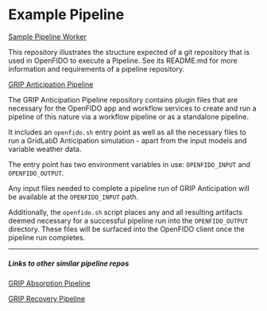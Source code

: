 # Example Pipeline

[Sample Pipeline Worker](https://github.com/PresencePG/presence-pipeline-example)

This repository illustrates the structure expected of a git repository that is used in OpenFIDO to execute a Pipeline. See its README.md for more information and requirements of a pipeline repository.

[GRIP Anticipation Pipeline](https://github.com/PresencePG/grip-anticipation-pipeline)

The GRIP Anticipation Pipeline repository contains plugin files that are necessary for the OpenFIDO app and workflow services to create and run a pipeline of this nature via a workflow pipeline or as a standalone pipeline.

It includes an `openfido.sh` entry point as well as all the necessary files to run a GridLabD Anticipation simulation - apart from the input models and variable weather data.

The entry point has two environment variables in use: `OPENFIDO_INPUT` and `OPENFIDO_OUTPUT`.

Any input files needed to complete a pipeline run of GRIP Anticipation will be available at the `OPENFIDO_INPUT` path.

Additionally, the `openfido.sh` script places any and all resulting artifacts deemed necessary for a successful pipeline run into the `OPENFIDO_OUTPUT` directory. These files will be surfaced into the OpenFIDO client once the pipeline run completes.

---

##### Links to other similar pipeline repos

[GRIP Absorption Pipeline](https://github.com/PresencePG/grip-absorption-pipeline)

[GRIP Recovery Pipeline](https://github.com/PresencePG/grip-recovery-pipeline)
